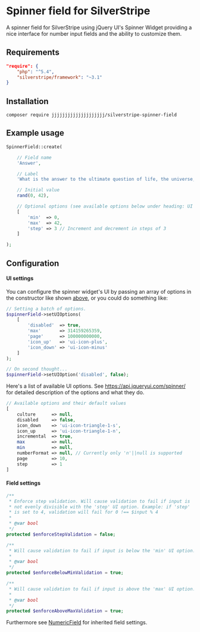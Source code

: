 # Spinner field for SilverStripe
A spinner field for SilverStripe using jQuery UI's Spinner Widget providing a nice interface for number input fields and the ability to customize them. 

## Requirements
```JSON
"require": {
    "php": "^5.4",
    "silverstripe/framework": "~3.1"
}
```

## Installation

`composer require jjjjjjjjjjjjjjjjjjjj/silverstripe-spinner-field`

## Example usage
```PHP
SpinnerField::create(

    // Field name
    'Answer',

    // Label
    'What is the answer to the ultimate question of life, the universe, and everything?',

    // Initial value
    rand(0, 42),

    // Optional options (see available options below under heading: UI settings)
    [
        'min'  => 0,
        'max'  => 42,
        'step' => 3 // Increment and decrement in steps of 3
    ]

);
```

## Configuration
#### UI settings
You can configure the spinner widget's UI by passing an array of options in the constructor like shown [above](#example-usage), or you could do something like:
```PHP
// Setting a batch of options.
$spinnerField->setUIOptions(
    [
        'disabled'  => true,
        'max'       => 314159265359,
        'page'      => 100000000000,
        'icon_up'   => 'ui-icon-plus',
        'icon_down' => 'ui-icon-minus'
    ]
);

// On second thought...
$spinnerField->setUIOption('disabled', false);
```

Here's a list of available UI options. See https://api.jqueryui.com/spinner/ for detailed description of the options and what they do.
```PHP
// Available options and their default values
[
    culture      => null,
    disabled     => false,
    icon_down    => 'ui-icon-triangle-1-s',
    icon_up      => 'ui-icon-triangle-1-n',
    incremental  => true,
    max          => null,
    min          => null,
    numberFormat => null, // Currently only 'n'||null is supported
    page         => 10,
    step         => 1
]
```

#### Field settings
```PHP
/**
 * Enforce step validation. Will cause validation to fail if input is
 * not evenly divisible with the 'step' UI option. Example: if 'step'
 * is set to 4, validation will fail for 0 !== $input % 4
 *
 * @var bool
 */
protected $enforceStepValidation = false;
```
```PHP
/**
 * Will cause validation to fail if input is below the 'min' UI option.
 *
 * @var bool
 */
protected $enforceBelowMinValidation = true;
```
```PHP
/**
 * Will cause validation to fail if input is above the 'max' UI option.
 *
 * @var bool
 */
protected $enforceAboveMaxValidation = true;
```
Furthermore see [NumericField](https://github.com/silverstripe/silverstripe-framework/blob/master/forms/NumericField.php) for inherited field settings.

